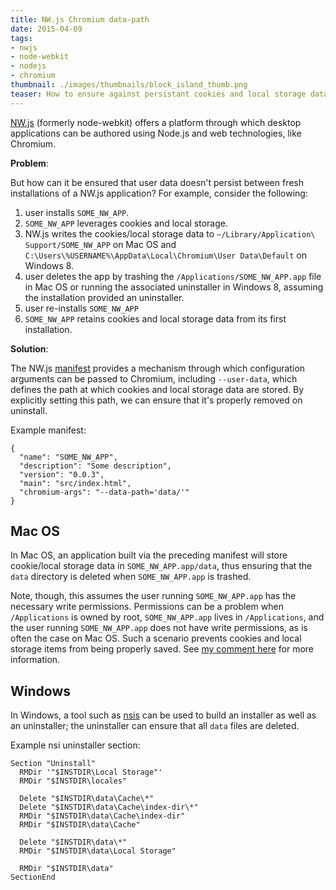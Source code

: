 ```yaml
---
title: NW.js Chromium data-path
date: 2015-04-09
tags:
- nwjs
- node-webkit
- nodejs
- chromium
thumbnail: ./images/thumbnails/block_island_thumb.png
teaser: How to ensure against persistant cookies and local storage data between installs of an nw.js app.
---
```


[NW.js](http://nwjs.io/) (formerly node-webkit) offers a platform through which desktop applications can be authored using Node.js and web technologies, like Chromium.

<b>Problem</b>:

But how can it be ensured that user data doesn't persist between fresh installations of a NW.js application? For example, consider the following:

1. user installs `SOME_NW_APP`.
2. `SOME_NW_APP` leverages cookies and local storage.
3. NW.js writes the cookies/local storage data to `~/Library/Application\ Support/SOME_NW_APP` on Mac OS and `C:\Users\%USERNAME%\AppData\Local\Chromium\User Data\Default` on Windows 8.
4. user deletes the app by trashing the `/Applications/SOME_NW_APP.app` file in Mac OS or running the associated uninstaller in Windows 8, assuming the installation provided an uninstaller.
5. user re-installs `SOME_NW_APP`
6. `SOME_NW_APP` retains cookies and local storage data from its first installation.

<b>Solution</b>:

The NW.js [manifest](https://github.com/nwjs/nw.js/wiki/Manifest-format) provides a mechanism through which configuration arguments can be passed to Chromium, including `--user-data`, which defines the path at which cookies and local storage data are stored. By explicitly setting this path, we can ensure that it's properly removed on uninstall.

Example manifest:

```
{
  "name": "SOME_NW_APP",
  "description": "Some description",
  "version": "0.0.3",
  "main": "src/index.html",
  "chromium-args": "--data-path='data/'"
}
```

## Mac OS

In Mac OS, an application built via the preceding manifest will store cookie/local storage data in `SOME_NW_APP.app/data`, thus ensuring that the `data` directory is deleted when `SOME_NW_APP.app` is trashed.

Note, though, this assumes the user running `SOME_NW_APP.app` has the necessary write permissions. Permissions can be a problem when `/Applications` is owned by root, `SOME_NW_APP.app` lives in `/Applications`, and the user running `SOME_NW_APP.app` does not have write permissions, as is often the case on Mac OS. Such a scenario prevents cookies and local storage items from being properly saved. See [my comment here](https://github.com/nwjs/nw.js/issues/1175#issuecomment-112122560) for more information.

## Windows

In Windows, a tool such as [nsis](/blog/node-webkit-app-windows-installer/) can be used to build an installer as well as an uninstaller; the uninstaller can ensure that all `data` files are deleted.

Example nsi uninstaller section:

```nsis
Section "Uninstall"
  RMDir '"$INSTDIR\Local Storage"'
  RMDir "$INSTDIR\locales"

  Delete "$INSTDIR\data\Cache\*"
  Delete "$INSTDIR\data\Cache\index-dir\*"
  RMDir "$INSTDIR\data\Cache\index-dir"
  RMDir "$INSTDIR\data\Cache"

  Delete "$INSTDIR\data\*"
  RMDir "$INSTDIR\data\Local Storage"

  RMDir "$INSTDIR\data"
SectionEnd
```
